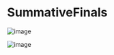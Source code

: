 # SummativeFinals

![image](https://user-images.githubusercontent.com/98991855/209227104-750931e2-b569-46c3-b0bd-477230441c57.png)

![image](https://user-images.githubusercontent.com/98991855/209227114-f278f9ba-0dd5-47d8-92f6-30753c56215c.png)
